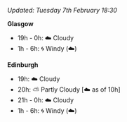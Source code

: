 *Updated: Tuesday 7th February 18:30*

**Glasgow**

* 19h - 0h: :cloud: Cloudy
* 1h - 6h: :cyclone: Windy (:cloud:)

**Edinburgh**

* 19h: :cloud: Cloudy
* 20h: :partly_sunny: Partly Cloudy [:cloud: as of 10h]
* 21h - 0h: :cloud: Cloudy
* 1h - 6h: :cyclone: Windy (:cloud:)
